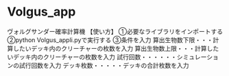 # Volgus_app
ヴォルグサンダー確率計算機
【使い方】
①必要なライブラリをインポートする
②python Volgus_appli.pyで実行する
③条件を入力
算出生物数下限・・・計算したいデッキ内のクリーチャーの枚数を入力
算出生物数上限・・・計算したいデッキ内のクリーチャーの枚数を入力
試行回数・・・・・・シミュレーションの試行回数を入力
デッキ枚数・・・・・デッキの合計枚数を入力

